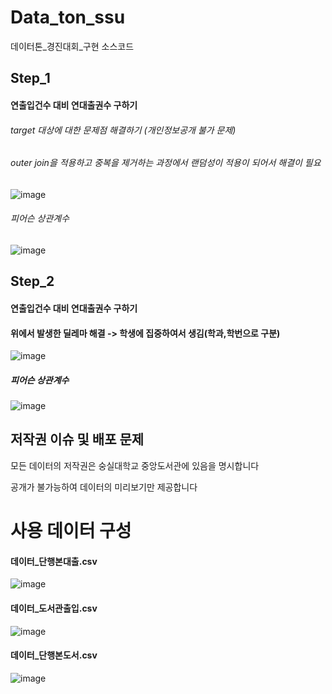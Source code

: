 # Data_ton_ssu
데이터톤_경진대회_구현 소스코드




## Step_1
#### 연출입건수 대비 연대출권수 구하기 
###### target 대상에 대한 문제점 해결하기 (개인정보공개 불가 문제)
###### outer join을 적용하고 중복을 제거하는 과정에서 랜덤성이 적용이 되어서 해결이 필요
![image](https://user-images.githubusercontent.com/68888169/180140894-20a9c951-70c0-47a5-9773-ec485e683c6c.png)

###### 피어슨 상관계수
![image](https://user-images.githubusercontent.com/68888169/180142043-bb00c3b2-2695-45fd-8341-35cb35627de5.png)



## Step_2
#### 연출입건수 대비 연대출권수 구하기 
#### 위에서 발생한 딜레마 해결 -> 학생에 집중하여서 생김(학과,학번으로 구분)
![image](https://user-images.githubusercontent.com/68888169/180141824-87331ddd-15c5-4c84-8174-55e71efc658a.png)

##### 피어슨 상관계수
![image](https://user-images.githubusercontent.com/68888169/180141900-0f21df67-2dfc-4cec-80cc-8928d239f294.png)



## 저작권 이슈 및 배포 문제
모든 데이터의 저작권은 숭실대학교 중앙도서관에 있음을 명시합니다

공개가 불가능하여 데이터의 미리보기만 제공합니다




# 사용 데이터 구성 
#### 데이터_단행본대출.csv
![image](https://user-images.githubusercontent.com/68888169/180140006-c9c9c7f2-bd37-43b9-a6d2-d71da5a978ea.png)

#### 데이터_도서관출입.csv
![image](https://user-images.githubusercontent.com/68888169/180140133-eaaec644-370a-448b-ac14-b77b61acbf0f.png)

#### 데이터_단행본도서.csv
![image](https://user-images.githubusercontent.com/68888169/180140443-4918f598-a0f1-45eb-8893-f16b3085c652.png)
